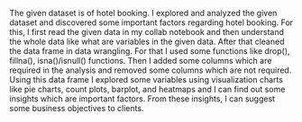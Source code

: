 The given dataset is of hotel booking. I explored and analyzed the given dataset and discovered some important factors regarding hotel booking. For this, I first read the given data in my collab notebook and then understand the whole data like what are variables in the given data. After that cleaned the data frame in data wrangling. For that I used some functions like drop(), fillna(), isna()/isnull() functions. Then I added some columns which are required in the analysis and removed some columns which are not required. Using this data frame I explored some variables using visualization charts like pie charts, count plots, barplot, and heatmaps and I can find out some insights which are important factors. From these insights, I can suggest some business objectives to clients.
